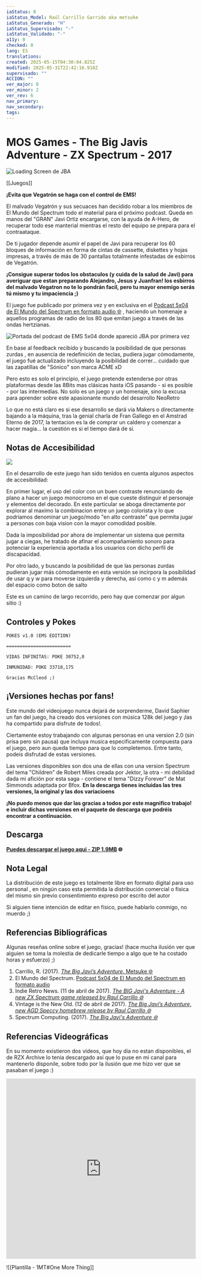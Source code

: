 ```yaml
---
iaStatus: 8
iaStatus_Model: Raúl Carrillo Garrido aka metsuke
iaStatus_Generado: "H"
iaStatus_Supervisado: "-"
iaStatus_Validado: "-"
a11y: 0
checked: 0
lang: ES
translations: 
created: 2025-05-15T04:30:04.825Z
modified: 2025-05-31T22:42:16.910Z
supervisado: ""
ACCION: ""
ver_major: 0
ver_minor: 2
ver_rev: 6
nav_primary: 
nav_secondary: 
tags:
---
```

# MOS Games - The Big Javis Adventure - ZX Spectrum - 2017

![Loading Screen de JBA](PublicBrain/_resources/5f52ec15ec4e20a7dc0a8fe044f8fa80_MD5.jpeg)

[[Juegos]]

**¡Evita que Vegatrón se haga con el control de EMS!**

El malvado Vegatrón y sus secuaces han decidido robar a los miembros de El Mundo del Spectrum todo el material para el próximo podcast. Queda en manos del "GRAN" Javi Ortiz encargarse, con la ayuda de A-Hero, de recuperar todo ese manterial mientras el resto del equipo se prepara para el contraataque.

De ti jugador depende asumir el papel de Javi para recuperar los 60 bloques de información en forma de cintas de cassette, diskettes y hojas impresas, a través de más de 30 pantallas totalmente infestadas de esbirros de Vegatrón.

**¡Consigue superar todos los obstaculos (y cuida de la salud de Javi) para averiguar que estan preparando Alejandro, Jesus y Juanfran! los esbirros del malvado Vegatron no te lo pondrán facil, pero tu mayor enemigo serás tú mismo y tu impaciencia ;)**

El juego fue publicado por primera vez y en exclusiva en el [Podcast 5x04 de El Mundo del Spectrum en formato audio 🌐](https://www.elmundodelspectrum.com/el-mundo-del-spectrum-podcast-5x04/) , haciendo un homenaje a aquellos programas de radio de los 80 que emitan juego a través de las ondas hertzianas.

![Portada del podcast de EMS 5x04 donde apareció JBA por primera vez](/PublicBrain/_resources/a69e02ec5a703ff89a4c8c47e6f7caba_MD5.jpg)

En base al feedback recibido y buscando la posibilidad de que personas zurdas , en ausencia de redefinición de teclas, pudiera jugar cómodamente, el juego fué actualizado incluyendo la posibilidad de correr... cuidado que las zapatillas de "Sónico" son marca ACME xD

Pero esto es solo el principio, el juego pretende extenderse por otras plataformas desde las 8Bits mas clásicas hasta iOS pasando - si es posible - por las intermedias. No solo es un juego y un homenaje, sino la excusa para aprender sobre este apasionante mundo del desarrollo NeoRetro

Lo que no está claro es si ese desarrollo se dará via Makers o directamente bajando a la máquina, tras la genial charla de Fran Gallego en el Amstrad Eterno de 2017, la tentacion es la de comprar un caldero y comenzar a hacer magia... la cuestión es si el tiempo dará de si.

## Notas de Accesibilidad

![](_resources/ce458544be0ed1338af042d1c001a0c9_MD5.jpeg)

En el desarrollo de este juego han sido tenidos en cuenta algunos aspectos de accesibilidad:

En primer lugar, el uso del color con un buen contraste renunciando de plano a hacer un juego monocromo en el que cueste distinguir el personaje y elementos del decorado. En este particular se aboga directamente por explorar al maximo la combinacion entre un juego colorista y lo que podriamos denominar un juego/modo "en alto contraste" que permita jugar a personas con baja vision con la mayor comodidad posible.

Dada la imposibilidad por ahora de implementar un sistema que permita jugar a ciegas, he tratado de afinar el acompañamiento sonoro para potenciar la experiencia aportada a los usuarios con dicho perfil de discapacidad.

Por otro lado, y buscando la posibilidad de que las personas zurdas pudieran jugar más cómodamente en esta versión se incirpora la posibilidad de usar q y w para moverse izquierda y derecha, así como c y m además del espacio como boton de salto

Este es un camino de largo recorrido, pero hay que comenzar por algun sitio :)

## Controles y Pokes

```
POKES v1.0 (EMS EDITION)

========================

VIDAS INFINITAS: POKE 30752,0

INMUNIDAD: POKE 33718,175

Gracias McCleod ;)
```
## ¡Versiones hechas por fans!

Este mundo del videojuego nunca dejará de sorprenderme, David Saphier un fan del juego, ha creado dos versiones con música 128k del juego y ¡las ha compartido para disfrute de todos!.

Ciertamente estoy trabajando con algunas personas en una version 2.0 (sin prisa pero sin pausa) que incluya musica especificamente compuesta para el juego, pero aun queda tiempo para que lo completemos. Entre tanto, podeis disfrutad de estas versiones.

Las versiones disponibles son dos una de ellas con una version Spectrum del tema "Children" de Robert Miles creada por Jektor, la otra - mi debilidad dada mi afición por esta saga - contiene el tema "Dizzy Forever" de Mat Simmonds adaptada por Bfox. **En la descarga tienes incluidas las tres versiones, la original y las dos variacioens**

**¡No puedo menos que dar las gracias a todos por este magnifico trabajo! e incluir dichas versiones en el paquete de descarga que podréis encontrar a continuación.**

<h2 id="descarga">Descarga</h2>



**[Puedes descargar el juego aqui - ZIP 1.9MB](https://metsuke.com/assets/dnld/jba_speccy.zip) 🌐**

## Nota Legal

La distribución de este juego es totalmente libre en formato digital para uso personal , en ningún caso esta permitida la distribución comercial o fisica del mismo sin previo consentimiento expreso por escrito del autor

Si alguien tiene intención de editar en físico, puede hablarlo conmigo, no muerdo ;)

## Referencias Bibliográficas

Algunas reseñas online sobre el juego, gracias! (hace mucha ilusión ver que alguien se toma la molestia de dedicarle tiempo a algo que te ha costado horas y esfuerzo) ;)

1. Carrillo, R. (2017). [*The Big Javi’s Adventure*. Metsuke 🌐](https://web.archive.org/web/20170419095335/http://www.thebigjavisadventure.com/)
2. El Mundo del Spectrum. [Podcast 5x04 de El Mundo del Spectrum en formato audio](https://www.elmundodelspectrum.com/el-mundo-del-spectrum-podcast-5x04/)
3. Indie Retro News. (11 de abril de 2017). [*The BIG Javi's Adventure - A new ZX Spectrum game released by Raul Carrillo 🌐*](https://www.indieretronews.com/2017/04/the-big-javis-adventure-new-zx-spectrum.html)
4. Vintage is the New Old. (12 de abril de 2017). [*The Big Javi’s Adventure, new AGD Speccy homebrew release by Raul Carrillo 🌐*](https://www.vintageisthenewold.com/the-big-javis-adventure-new-agd-speccy-homebrew-release-by-raul-carrillo/)
5. Spectrum Computing. (2017). [*The Big Javi's Adventure 🌐*](https://spectrumcomputing.co.uk/entry/30379/ZX-Spectrum/The_Big_Javis_Adventure)

## Referencias Videográficas

En su momento existieron dos videos, que hoy dia no estan disponibles, el de RZX Archive lo tenia descargado así que lo puse en mi canal para mantenerlo disponile, sobre todo por la ilusión que me hizo ver que se pasaban el juego :)

**<iframe width="100%" height="480" src="https://www.youtube.com/embed/zc7p9AJEisw?si=9VNWWjOalDX81ZAm" title="YouTube video player" frameborder="0" allow="accelerometer; autoplay; clipboard-write; encrypted-media; gyroscope; picture-in-picture; web-share" referrerpolicy="strict-origin-when-cross-origin" allowfullscreen></iframe>**

![[Plantilla - 1MT#One More Thing]]